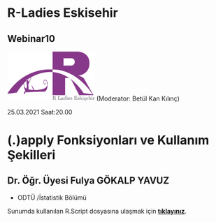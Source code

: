 # R-Ladies Eskisehir
## Webinar10

<img src="https://github.com/bkanx/R-Ladies-EskisehR-Stickers/blob/master/Init.png" width="200"> (Moderator: Betül Kan Kılınç)



25.03.2021 Saat:20.00

# (.)apply Fonksiyonları ve Kullanım Şekilleri

## Dr. Öğr. Üyesi Fulya GÖKALP YAVUZ

  
  - ODTÜ /İstatistik Bölümü

Sunumda kullanılan R.Script dosyasına ulaşmak için **[tıklayınız](https://github.com/bkanx/RLadiesEskisehir-Webinar10/blob/main/apply.R)**.
